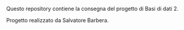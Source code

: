 Questo repository contiene la consegna del progetto di Basi di dati 2.


Progetto realizzato da Salvatore Barbera.
